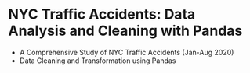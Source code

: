 # NYC Traffic Accidents: Data Analysis and Cleaning with Pandas
* A Comprehensive Study of NYC Traffic Accidents (Jan-Aug 2020)
* Data Cleaning and Transformation using Pandas
